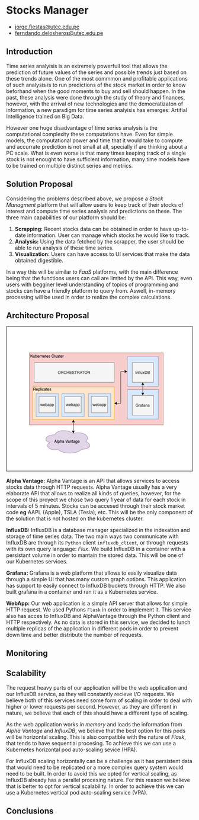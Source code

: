 # Stocks Manager

- jorge.fiestas@utec.edu.pe
- ferndando.delosheros@utec.edu.pe

## Introduction

Time series analyisis is an extremely powerfull tool that allows the prediction of future values of the series and possible trends just based on these trends alone. One of the most commmon and profitable applications of such analysis is to run predictions of the stock market in order to know beforhand when the good moments to buy and sell should happen. In the past, these analysis were done through the study of theory and finances, however, with the arrival of new technologies and the democratizaton of information, a new paradigm for time series analyisis has emerges: Artifial Intelligence trained on Big Data.

However one huge disadvantage of time series analysis is the computational complexity these computations have. Even for simple models, the computational power and time that it would take to compute and accurrate prediction is not small at all, specially if are thinking about a PC scale. What is even worse is that many times keeping track of a single stock is not enought to have sufficient information, many time models have to be trained on multiple distinct series and metrics.

## Solution Proposal

Considering the problems described above, we propose a *Stock Managment* platform that will allow users to keep track of their stocks of interest and compute time series analysis and predictions on these. The three main capabilities of our platform should be:

1. **Scrapping:** Recent stocks data can be obtained in order to have up-to-date information. User can manage which stocks he would like to track.
2. **Analysis:** Using the data fetched by the scrapper, the user should be able to run analysis of these time series.
3. **Visualization:** Users can have access to UI services that make the data obtained digestible.

In a way this will be similar to *FaaS* platforms, with the main difference being that the functions users can call are limited by the API. This way, even users with begginer level understanding of topics of programming and stocks can have a friendly platform to query from. Aswell, in-memory processing will be used in order to realize the complex calculations.

## Architecture Proposal

![Architecture Diagram](docs/architecture.png)

**Alpha Vantage:**
Alpha Vantage is an API that allows services to access stocks data through HTTP requests. Alpha Vantage usually has a very elaborate API that allows to realize all kinds of queries, however, for the scope of this proyect we chose two query 1 year of data for each stock in intervals of 5 minutes. Stocks can be accesed through their stock market code **eg** AAPL (Apple), TSLA (Tesla), etc. This will be the only component of the solution that is not hosted on the kubernetes cluster.

**InfluxDB:** 
InfluxDB is a database manager specialized in the indexation and storage of time series data. The two main ways two communicate with InfluxDB are through its `Python` client `influxdb_client`, or through requests with its own query language: *Flux*. We build InfluxDB in a container with a persistant volume in order to mantain the stored data. This will be one of our Kubernetes services.

**Grafana:**
Grafana is a web platform that allows to easily visualize data through a simple UI that has many custom graph options. This application has support to easily connect to InfluxDB buckets through HTTP. We also built grafana in a container and ran it as a Kubernetes service.

**WebApp:**
Our web application is a simple API server that allows for simple HTTP request. We used Pythons `Flask` in order to implement it. This service also has acces to InfluxDB and AlphaVantage through the Python client and HTTP respectively. As no data is stored in this service, we decided to lunch multiple replicas of the application in different pods in order to prevent down time and better distribute the number of requests.

## Monitoring


## Scalability

The request heavy parts of our application will be the web application and our InfluxDB service, as they will constantly recieve I/O requests. We believe both of this services need some form of scaling in order to deal with higher or lower requests per second. However, as they are different in nature, we believe that each of this should have a different type of scaling.

As the web application works *in memory* and loads the information from *Alpha Vantage* and *InfluxDB*, we believe that the best option for this pods will be horizontal scaling. This is also compatible with the nature of *Flask*, that tends to have sequential procesing. To achieve this we can use a Kubernetes horizontal pod auto-scaling sevice (HPA). 

For InfluxDB scaling horizontally can be a challenge as it has persistent data that would need to be replicated or a more complex query system would need to be built. In order to avoid this we opted for vertical scaling, as InfluxDB already has a parallel procesing nature. For this reason we believe that is better to opt for vertical scalability. In order to achieve this we can use a Kubernetes vertical pod auto-scaling service (VPA).

## Conclusions



